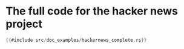 # The full code for the hacker news project

```rust
{{#include src/doc_examples/hackernews_complete.rs}}
```
